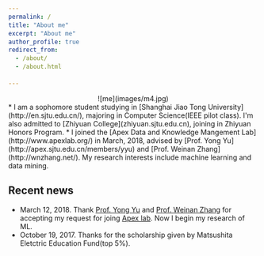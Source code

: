 ```yaml
---
permalink: /
title: "About me"
excerpt: "About me"
author_profile: true
redirect_from: 
  - /about/
  - /about.html
  
---
```




<center>![me](images/m4.jpg)</center>
*    I am a sophomore student studying in [Shanghai Jiao Tong University](http://en.sjtu.edu.cn/), majoring in Computer Science(IEEE pilot class). I'm also admitted to [Zhiyuan College](zhiyuan.sjtu.edu.cn), joining in Zhiyuan Honors Program.
*    I joined the [Apex Data and Knowledge Mangement Lab](http://www.apexlab.org/) in March, 2018, advised by [Prof. Yong Yu](http://apex.sjtu.edu.cn/members/yyu) and [Prof. Weinan Zhang](http://wnzhang.net/). My research interests include machine learning and data mining.

Recent news
---
*    March 12, 2018. Thank [Prof. Yong Yu](http://apex.sjtu.edu.cn/members/yyu) and [Prof. Weinan Zhang](http://wnzhang.net/) for accepting my request for joing [Apex lab](http://www.apexlab.org/). Now I begin my research of ML.
*    October 19, 2017. Thanks for the scholarship given by Matsushita Eletctric Education Fund(top 5%).
